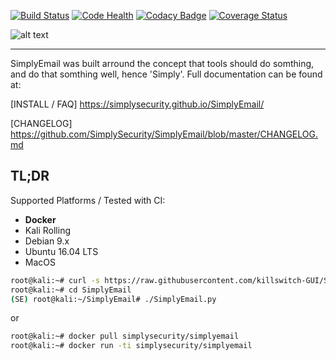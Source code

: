 [![Build Status](https://travis-ci.org/SimplySecurity/SimplyEmail.svg?branch=master)](https://travis-ci.org/SimplySecurity/SimplyEmail)
[![Code Health](https://landscape.io/github/SimplySecurity/SimplyEmail/master/landscape.svg?style=flat)](https://landscape.io/github/SimplySecurity/SimplyEmail/master)
[![Codacy Badge](https://api.codacy.com/project/badge/grade/3b8a338b659e425e9b4e1db9eace61d7)](https://www.codacy.com/app/iamfree2009/SimplyEmail)
[![Coverage Status](https://coveralls.io/repos/github/killswitch-GUI/SimplyEmail/badge.svg?branch=Version-1.4)](https://coveralls.io/github/killswitch-GUI/SimplyEmail?branch=Version-1.4)

![alt text](https://simplyemail.org/img/se-logo-2.png "Logo Title Text 1")

----
SimplyEmail was built arround the concept that tools should do somthing, and do that somthing well, hence 'Simply'. Full documentation can be found at:

[INSTALL / FAQ] https://simplysecurity.github.io/SimplyEmail/

[CHANGELOG] https://github.com/SimplySecurity/SimplyEmail/blob/master/CHANGELOG.md

## TL;DR 
Supported Platforms / Tested with CI:
* **Docker**
* Kali Rolling
* Debian 9.x
* Ubuntu 16.04 LTS
* MacOS


```bash
root@kali:~# curl -s https://raw.githubusercontent.com/killswitch-GUI/SimplyEmail/master/setup/oneline-setup.sh | bash
root@kali:~# cd SimplyEmail
(SE) root@kali:~/SimplyEmail# ./SimplyEmail.py
```

or
 
```bash
root@kali:~# docker pull simplysecurity/simplyemail
root@kali:~# docker run -ti simplysecurity/simplyemail
```
